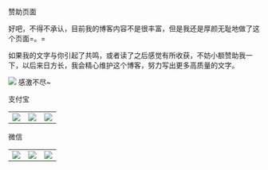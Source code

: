 赞助页面

好吧，不得不承认，目前我的博客内容不是很丰富，但是我还是厚颜无耻地做了这个页面=。=

如果我的文字与你引起了共鸣，或者读了之后感觉有所收获，不妨小额赞助我一下，以后来日方长，我会精心维护这个博客，努力写出更多高质量的文字。

<img src="http://7xlt42.com1.z0.glb.clouddn.com/thx.png-60percent"/>
感激不尽~

支付宝

<table><tr><td><img src="http://7xlt42.com1.z0.glb.clouddn.com/zfb1.png-60percent"/></td><td><img src="http://7xlt42.com1.z0.glb.clouddn.com/zfb7.png-60percent"/></td><td>
<img src="http://7xlt42.com1.z0.glb.clouddn.com/zfb0.png-60percent"/></td></tr></table>

微信

<table><tr><td><img src="http://7xlt42.com1.z0.glb.clouddn.com/wx1.png-60percent"/></td><td><img src="http://7xlt42.com1.z0.glb.clouddn.com/wx7.png-60percent"/></td><td>
<img src="http://7xlt42.com1.z0.glb.clouddn.com/wx0.png-60percent"/></td></tr></table>